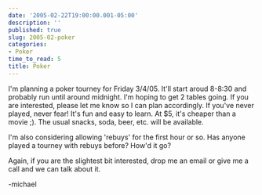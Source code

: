 ```yaml
---
date: '2005-02-22T19:00:00.001-05:00'
description: ''
published: true
slug: 2005-02-poker
categories:
- Poker
time_to_read: 5
title: Poker
---
```


I'm planning a poker tourney for Friday 3/4/05. It'll start aroud 8-8:30 and probably run until around midnight. I'm hoping to get 2 tables going. If you are interested, please let me know so I can plan accordingly. If you've never played, never fear! It's fun and easy to learn. At $5, it's cheaper than a movie ;). The usual snacks, soda, beer, etc. will be available.

I'm also considering allowing 'rebuys' for the first hour or so. Has anyone played a tourney with rebuys before? How'd it go?

Again, if you are the slightest bit interested, drop me an email or give me a call and we can talk about it. 

-michael